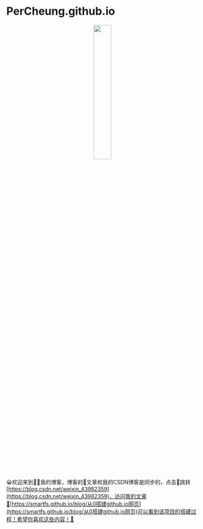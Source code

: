 # PerCheung.github.io

<div style="text-align:center;">
  <img src="https://smartfs.github.io/blogImg/202401030036301.jpg" width="30%" alt="" />
</div>

😀欢迎来到🤟🏻我的博客，博客的📙文章和我的CSDN博客是同步的，点击🔗跳转[https://blog.csdn.net/weixin_43982359](https://blog.csdn.net/weixin_43982359)，访问我的文章🔗[https://smartfs.github.io/blog/从0搭建github.io网页](https://smartfs.github.io/blog/从0搭建github.io网页)可以看到该项目的搭建过程！希望你喜欢这些内容！🌟
